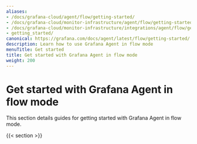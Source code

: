 ```yaml
---
aliases:
- /docs/grafana-cloud/agent/flow/getting-started/
- /docs/grafana-cloud/monitor-infrastructure/agent/flow/getting-started/
- /docs/grafana-cloud/monitor-infrastructure/integrations/agent/flow/getting-started/
- getting_started/
canonical: https://grafana.com/docs/agent/latest/flow/getting-started/
description: Learn how to use Grafana Agent in flow mode
menuTitle: Get started
title: Get started with Grafana Agent in flow mode
weight: 200
---
```


# Get started with Grafana Agent in flow mode

This section details guides for getting started with Grafana Agent in flow mode.

{{< section >}}
